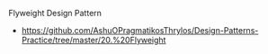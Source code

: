 Flyweight Design Pattern
- https://github.com/AshuOPragmatikosThrylos/Design-Patterns-Practice/tree/master/20.%20Flyweight